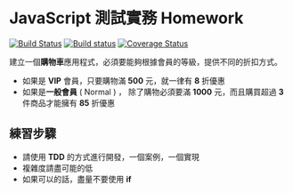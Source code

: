 # JavaScript 測試實務 Homework

[![Build Status](https://travis-ci.org/shunnien/Js-test-homework.svg?branch=master)](https://travis-ci.org/shunnien/Js-test-homework)
[![Build status](https://ci.appveyor.com/api/projects/status/wontsuwy3ihu09p9/branch/master?svg=true)](https://ci.appveyor.com/project/shunnien/js-test-homework/branch/master)
[![Coverage Status](https://coveralls.io/repos/github/shunnien/Js-test-homework/badge.svg)](https://coveralls.io/github/shunnien/Js-test-homework)

建立一個**購物車**應用程式，必須要能夠根據會員的等級，提供不同的折扣方式。
- 如果是 **VIP** 會員，只要購物滿 **500** 元，就一律有 **8** 折優惠
- 如果是**一般會員** ( Normal ) ， 除了購物必須要滿 **1000** 元，而且購買超過 **3** 件商品才能擁有 **85** 折優惠

## 練習步驟

- 請使用 **TDD** 的方式進行開發，一個案例，一個實現
- 複雜度請盡可能的低
- 如果可以的話，盡量不要使用 **if**

